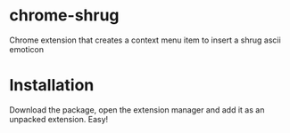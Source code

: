 # chrome-shrug
Chrome extension that creates a context menu item to insert a shrug ascii emoticon

# Installation
Download the package, open the extension manager and add it as an unpacked extension. Easy!
